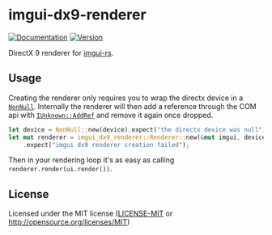 # imgui-dx9-renderer

[![Documentation](https://docs.rs/imgui-dx9-renderer/badge.svg)](https://docs.rs/imgui-dx9-renderer)
[![Version](https://img.shields.io/crates/v/imgui-dx9-renderer.svg)](https://crates.io/crates/imgui-dx9-renderer)

DirectX 9 renderer for [imgui-rs](https://github.com/Gekkio/imgui-rs).

## Usage

Creating the renderer only requires you to wrap the directx device in a
[`NonNull`](https://doc.rust-lang.org/core/ptr/struct.NonNull.html).
Internally the renderer will then add a reference through the COM api
with [`IUnknown::AddRef`](https://docs.microsoft.com/en-us/windows/desktop/api/unknwn/nf-unknwn-iunknown-addref)
and remove it again once dropped.
```rust
let device = NonNull::new(device).expect("the directx device was null");
let mut renderer = imgui_dx9_renderer::Renderer::new(&mut imgui, device)
    .expect("imgui dx9 renderer creation failed");
```
Then in your rendering loop it's as easy as calling `renderer.render(ui.render())`.

## License

Licensed under the MIT license ([LICENSE-MIT](LICENSE-MIT) or http://opensource.org/licenses/MIT)
